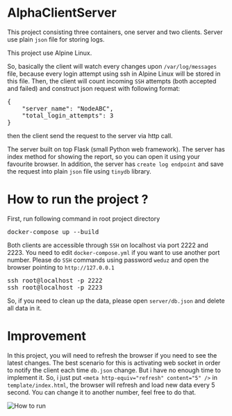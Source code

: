 # AlphaClientServer

This project consisting three containers, one server and two clients.
Server use plain `json` file for storing logs. 

This project use Alpine Linux.

So, basically the client will watch every changes upon `/var/log/messages` file, because every login attempt using ssh in Alpine Linux 
will be stored in this file. Then, the client will count incoming `SSH` attempts (both accepted and failed) and construct json request with following format:

<pre>
{
    "server_name": "NodeABC",
    "total_login_attempts": 3
}
</pre>

then the client send the request to the server via http call.

The server built on top Flask (small Python web framework). The server has index method for showing the report, so you can open it using your favourite browser. In addition, the server has `create log endpoint` and save the request into plain `json` file using `tinydb` library.

# How to run the project ?

First, run following command in root project directory
<pre>
docker-compose up --build
</pre>

Both clients are accessible through `SSH` on localhost via port 2222 and 2223. You need to edit `docker-compose.yml` if you want to use another port number.
Please do `SSH` commands using password `weduz` and open the browser pointing to `http://127.0.0.1`

<pre>
ssh root@localhost -p 2222
ssh root@localhost -p 2223
</pre>

So, if you need to clean up the data, please open `server/db.json` and delete all data in it.

# Improvement

In this project, you will need to refresh the browser if you need to see the latest changes. The best scenario for this is activating web socket in order to notify the client each time `db.json` change. But i have no enough time to implement it. So, i just put `<meta http-equiv="refresh" content="5" />` in `template/index.html`, the browser will refresh and load new data every 5 second. You can change it to another number, feel free to do that.

![How to run](Demo.gif)